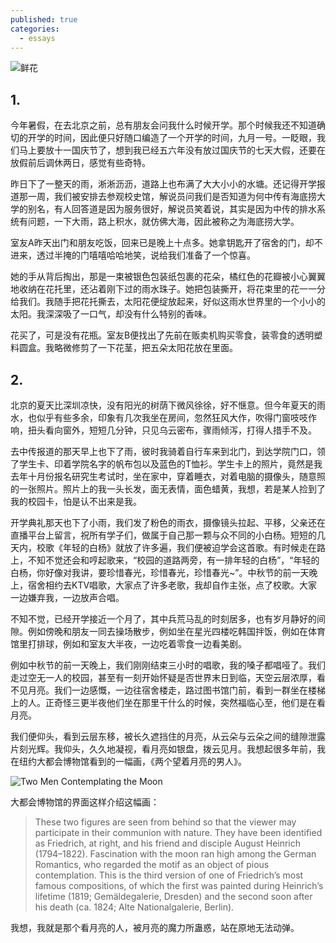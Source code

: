 ```yaml
---
published: true
categories:
  - essays
---
```

![鲜花](https://github.com/songofhailun/songofhailun.github.io/blob/master/images/%E9%B2%9C%E8%8A%B1.jpg?raw=true)

## 1.

今年暑假，在去北京之前，总有朋友会问我什么时候开学。那个时候我还不知道确切的开学的时间，因此便只好随口编造了一个开学的时间，九月一号。一眨眼，我们马上要放十一国庆节了，想到我已经五六年没有放过国庆节的七天大假，还要在放假前后调休两日，感觉有些奇特。

昨日下了一整天的雨，淅淅沥沥，道路上也布满了大大小小的水塘。还记得开学报道那一周，我们被安排去参观校史馆，解说员问我们是否知道为何中传有海底捞大学的别名，有人回答道是因为服务很好，解说员笑着说，其实是因为中传的排水系统有问题，一下大雨，路上积水，就仿佛大海，因此被称之为海底捞大学。

室友A昨天出门和朋友吃饭，回来已是晚上十点多。她拿钥匙开了宿舍的门，却不进来，透过半掩的门嘻嘻哈哈地笑，说给我们准备了一个惊喜。

她的手从背后掏出，那是一束被银色包装纸包裹的花朵，橘红色的花瓣被小心翼翼地收纳在花托里，还沾着刚下过的雨水珠子。她把包装撕开，将花束里的花一一分给我们。我随手把花托撕去，太阳花便绽放起来，好似这雨水世界里的一个小小的太阳。我深深吸了一口气，却没有什么特别的香味。

花买了，可是没有花瓶。室友B便找出了先前在贩卖机购买零食，装零食的透明塑料圆盒。我略微修剪了一下花茎，把五朵太阳花放在里面。

## 2.

北京的夏天比深圳凉快，没有阳光的树荫下微风徐徐，好不惬意。但今年夏天的雨水，也似乎有些多余，印象有几次我坐在房间，忽然狂风大作，吹得门窗吱吱作响，扭头看向窗外，短短几分钟，只见乌云密布，骤雨倾泻，打得人措手不及。

去中传报道的那天早上也下了雨，彼时我骑着自行车来到北门，到达学院门口，领了学生卡、印着学院名字的帆布包以及蓝色的T恤衫。学生卡上的照片，竟然是我去年十月份报名研究生考试时，坐在家中，穿着睡衣，对着电脑的摄像头，随意照的一张照片。照片上的我一头长发，面无表情，面色蜡黄，我想，若是某人捡到了我的校园卡，怕是认不出来是我。

开学典礼那天也下了小雨，我们发了粉色的雨衣，摄像镜头拉起、平移，父亲还在直播平台上留言，祝所有学子们，做属于自己那一颗与众不同的小白杨。短短的几天内，校歌《年轻的白杨》就放了许多遍，我们便被迫学会这首歌。有时候走在路上，不知不觉还会和哼起歌来，“校园的道路两旁，有一排年轻的白杨”，“年轻的白杨，你好像对我讲，要珍惜春光，珍惜春光，珍惜春光~”。中秋节的前一天晚上，宿舍相约去KTV唱歌，大家点了许多老歌，我却自作主张，点了校歌。大家一边嫌弃我，一边放声合唱。

不知不觉，已经开学接近一个月了，其中兵荒马乱的时刻居多，也有岁月静好的间隙。例如傍晚和朋友一同去操场散步，例如坐在星光四楼吃韩国拌饭，例如在体育馆里打排球，例如和室友大半夜，一边吃着零食一边看美剧。

例如中秋节的前一天晚上，我们刚刚结束三小时的唱歌，我的嗓子都唱哑了。我们走过空无一人的校园，甚至有一刻开始怀疑是否世界末日到临，天空云层浓厚，看不见月亮。我们一边感慨，一边往宿舍楼走，路过图书馆门前，看到一群坐在楼梯上的人。正奇怪三更半夜他们坐在那里干什么的时候，突然福临心至，他们是在看月亮。

我们便仰头，看到云层东移，被长久遮挡住的月亮，从云朵与云朵之间的缝隙泄露片刻光辉。我仰头，久久地凝视，看月亮如银盘，拨云见月。我想起很多年前，我在纽约大都会博物馆看到的一幅画，《两个望着月亮的男人》。

![Two Men Contemplating the Moon](https://collectionapi.metmuseum.org/api/collection/v1/iiif/438417/796421/main-image)

大都会博物馆的界面这样介绍这幅画：

> These two figures are seen from behind so that the viewer may participate in their communion with nature. They have been identified as Friedrich, at right, and his friend and disciple August Heinrich (1794–1822). Fascination with the moon ran high among the German Romantics, who regarded the motif as an object of pious contemplation. This is the third version of one of Friedrich’s most famous compositions, of which the first was painted during Heinrich’s lifetime (1819; Gemäldegalerie, Dresden) and the second soon after his death (ca. 1824; Alte Nationalgalerie, Berlin).

我想，我就是那个看月亮的人，被月亮的魔力所蛊惑，站在原地无法动弹。